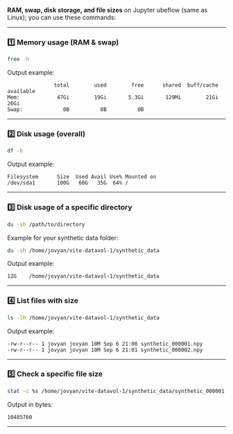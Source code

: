 **RAM, swap, disk storage, and file sizes** 
on Jupyter ubeflow (same as Linux); you can use these commands:

---

### **1️⃣ Memory usage (RAM & swap)**

```bash
free -h
```

Output example:

```
               total        used        free      shared  buff/cache   available
Mem:            47Gi        19Gi       5.3Gi       129Mi        21Gi        26Gi
Swap:             0B          0B          0B
```

---

### **2️⃣ Disk usage (overall)**

```bash
df -h
```

Output example:

```
Filesystem      Size  Used Avail Use% Mounted on
/dev/sda1       100G   60G   35G  64% /
```

---

### **3️⃣ Disk usage of a specific directory**

```bash
du -sh /path/to/directory
```

Example for your synthetic data folder:

```bash
du -sh /home/jovyan/vite-datavol-1/synthetic_data
```

Output example:

```
12G    /home/jovyan/vite-datavol-1/synthetic_data
```

---

### **4️⃣ List files with size**

```bash
ls -lh /home/jovyan/vite-datavol-1/synthetic_data
```

Output example:

```
-rw-r--r-- 1 jovyan jovyan 10M Sep 6 21:00 synthetic_000001.npy
-rw-r--r-- 1 jovyan jovyan 10M Sep 6 21:01 synthetic_000002.npy
```

---

### **5️⃣ Check a specific file size**

```bash
stat -c %s /home/jovyan/vite-datavol-1/synthetic_data/synthetic_000001.npy
```

Output in bytes:

```
10485760
```

---


